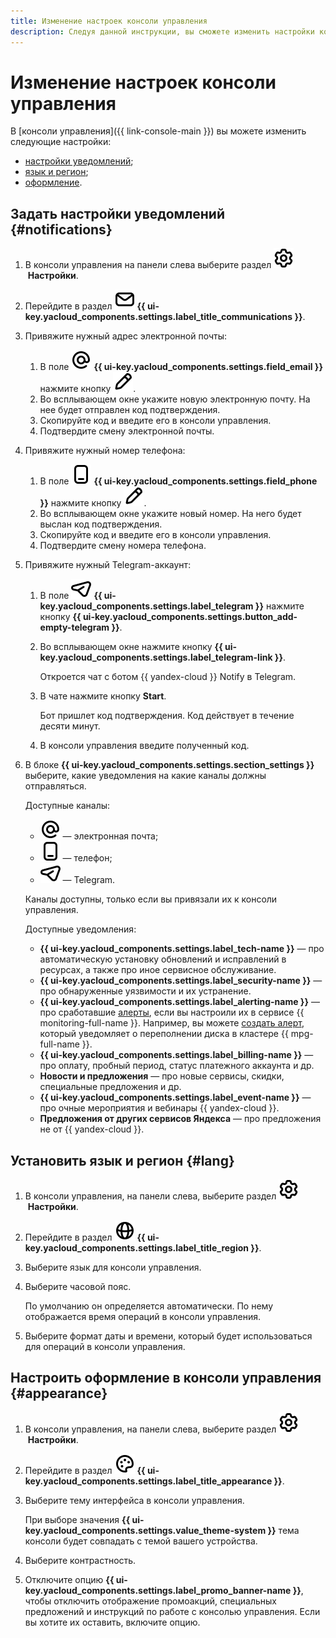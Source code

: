 ```yaml
---
title: Изменение настроек консоли управления
description: Следуя данной инструкции, вы сможете изменить настройки консоли управления.
---
```


# Изменение настроек консоли управления

В [консоли управления]({{ link-console-main }}) вы можете изменить следующие настройки:

* [настройки уведомлений](#notifications);
* [язык и регион](#lang);
* [оформление](#appearance).

## Задать настройки уведомлений {#notifications}

1. В консоли управления на панели слева выберите раздел ![icon](../../_assets/console-icons/gear.svg) **Настройки**.
1. Перейдите в раздел ![icon](../../_assets/console-icons/envelope.svg) **{{ ui-key.yacloud_components.settings.label_title_communications }}**.
1. Привяжите нужный адрес электронной почты:

   1. В поле ![icon](../../_assets/console-icons/at.svg) **{{ ui-key.yacloud_components.settings.field_email }}** нажмите кнопку ![icon](../../_assets/console-icons/pencil.svg).
   1. Во всплывающем окне укажите новую электронную почту. На нее будет отправлен код подтверждения.
   1. Скопируйте код и введите его в консоли управления.
   1. Подтвердите смену электронной почты.

1. Привяжите нужный номер телефона:

   1. В поле ![icon](../../_assets/console-icons/smartphone.svg) **{{ ui-key.yacloud_components.settings.field_phone }}** нажмите кнопку ![icon](../../_assets/console-icons/pencil.svg).
   1. Во всплывающем окне укажите новый номер. На него будет выслан код подтверждения.
   1. Скопируйте код и введите его в консоли управления.
   1. Подтвердите смену номера телефона.

1. Привяжите нужный Telegram-аккаунт:

   1. В поле ![icon](../../_assets/console-icons/logo-telegram.svg) **{{ ui-key.yacloud_components.settings.label_telegram }}** нажмите кнопку **{{ ui-key.yacloud_components.settings.button_add-empty-telegram }}**.
   1. Во всплывающем окне нажмите кнопку **{{ ui-key.yacloud_components.settings.label_telegram-link }}**.

      Откроется чат с ботом {{ yandex-cloud }} Notify в Telegram.

   1. В чате нажмите кнопку **Start**.

      Бот пришлет код подтверждения. Код действует в течение десяти минут.

   1. В консоли управления введите полученный код.

1. В блоке **{{ ui-key.yacloud_components.settings.section_settings }}** выберите, какие уведомления на какие каналы должны отправляться.

   Доступные каналы:

   * ![icon](../../_assets/console-icons/at.svg) — электронная почта;
   * ![icon](../../_assets/console-icons/smartphone.svg) — телефон;
   * ![icon](../../_assets/console-icons/logo-telegram.svg) — Telegram.

   Каналы доступны, только если вы привязали их к консоли управления.

   Доступные уведомления:

   * **{{ ui-key.yacloud_components.settings.label_tech-name }}** — про автоматическую установку обновлений и исправлений в ресурсах, а также про иное сервисное обслуживание.
   * **{{ ui-key.yacloud_components.settings.label_security-name }}** — про обнаруженные уязвимости и их устранение.
   * **{{ ui-key.yacloud_components.settings.label_alerting-name }}** — про сработавшие [алерты](../../monitoring/concepts/alerting.md), если вы настроили их в сервисе {{ monitoring-full-name }}. Например, вы можете [создать алерт](../../managed-postgresql/operations/storage-space.md#set-alert), который уведомляет о переполнении диска в кластере {{ mpg-full-name }}.
   * **{{ ui-key.yacloud_components.settings.label_billing-name }}** — про оплату, пробный период, статус платежного аккаунта и др.
   * **Новости и предложения** — про новые сервисы, скидки, специальные предложения и др.
   * **{{ ui-key.yacloud_components.settings.label_event-name }}** — про очные мероприятия и вебинары {{ yandex-cloud }}.
   * **Предложения от других сервисов Яндекса** — про предложения не от {{ yandex-cloud }}.

## Установить язык и регион {#lang}

1. В консоли управления, на панели слева, выберите раздел ![icon](../../_assets/console-icons/gear.svg) **Настройки**.
1. Перейдите в раздел ![icon](../../_assets/console-icons/globe.svg) **{{ ui-key.yacloud_components.settings.label_title_region }}**.
1. Выберите язык для консоли управления.
1. Выберите часовой пояс.

   По умолчанию он определяется автоматически. По нему отображается время операций в консоли управления.

1. Выберите формат даты и времени, который будет использоваться для операций в консоли управления.

## Настроить оформление в консоли управления {#appearance}

1. В консоли управления, на панели слева, выберите раздел ![icon](../../_assets/console-icons/gear.svg) **Настройки**.
1. Перейдите в раздел ![icon](../../_assets/console-icons/palette.svg) **{{ ui-key.yacloud_components.settings.label_title_appearance }}**.
1. Выберите тему интерфейса в консоли управления.

   При выборе значения **{{ ui-key.yacloud_components.settings.value_theme-system }}** тема консоли будет совпадать с темой вашего устройства.

1. Выберите контрастность.
1. Отключите опцию **{{ ui-key.yacloud_components.settings.label_promo_banner-name }}**, чтобы отключить отображение промоакций, специальных предложений и инструкций по работе с консолью управления. Если вы хотите их оставить, включите опцию.

